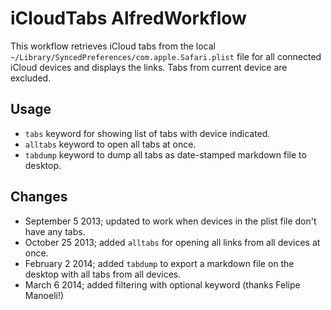 # iCloudTabs AlfredWorkflow

This workflow retrieves iCloud tabs from the local `~/Library/SyncedPreferences/com.apple.Safari.plist` file for all connected iCloud devices and displays the links.  Tabs from current device are excluded.

## Usage

* `tabs` keyword for showing list of tabs with device indicated.
* `alltabs` keyword to open all tabs at once.
* `tabdump` keyword to dump all tabs as date-stamped markdown file to desktop.

## Changes

* September 5 2013; updated to work when devices in the plist file don't have any tabs.
* October 25 2013; added `alltabs` for opening all links from all devices at once.
* February 2 2014; added `tabdump` to export a markdown file on the desktop with all tabs from all devices.
* March 6 2014; added filtering with optional keyword (thanks Felipe Manoeli!)